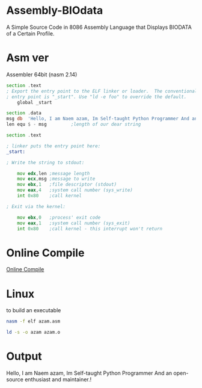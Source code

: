 # Assembly-BIOdata
A Simple Source Code in 8086 Assembly Language that Displays BIODATA of a Certain Profile. 


# Asm ver
Assembler 64bit (nasm 2.14)

```asm
section .text
; Export the entry point to the ELF linker or loader.  The conventional
; entry point is "_start". Use "ld -e foo" to override the default.
    global _start

section .data
msg db  'Hello, I am Naem azam, Im Self-taught Python Programmer And an open-source enthusiast and maintainer.!',0xa ;our dear string
len equ $ - msg         ;length of our dear string

section .text

; linker puts the entry point here:
_start:

; Write the string to stdout:

    mov edx,len ;message length
    mov ecx,msg ;message to write
    mov ebx,1   ;file descriptor (stdout)
    mov eax,4   ;system call number (sys_write)
    int 0x80    ;call kernel

; Exit via the kernel:

    mov ebx,0   ;process' exit code
    mov eax,1   ;system call number (sys_exit)
    int 0x80    ;call kernel - this interrupt won't return
```

# Online Compile
[Online Compile](https://ideone.com/)

# Linux 
to build an executable
```bash
nasm -f elf azam.asm
```
```bash
ld -s -o azam azam.o
```

# Output
Hello, I am Naem azam, Im Self-taught Python Programmer And an open-source enthusiast and maintainer.!
